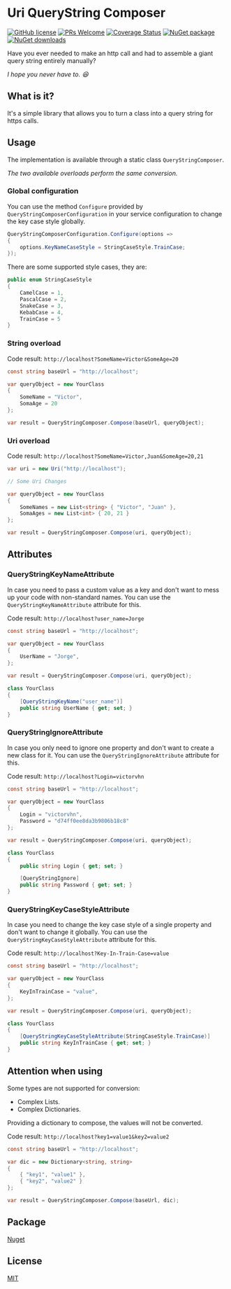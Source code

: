 # Uri QueryString Composer
[![GitHub license](https://img.shields.io/badge/license-MIT-blue.svg)](https://github.com/Victorvhn/uri-query-string-composer/blob/main/LICENSE)
[![PRs Welcome](https://img.shields.io/badge/PRs-welcome-brightgreen.svg)](https://github.com/Victorvhn/uri-query-string-composer/pulls)
[![Coverage Status](https://coveralls.io/repos/github/Victorvhn/uri-query-string-composer/badge.svg?branch=main)](https://coveralls.io/github/Victorvhn/uri-query-string-composer?branch=main)
[![NuGet package](https://img.shields.io/nuget/v/Uri.QueryString.Composer.svg)](https://nuget.org/packages/Uri.QueryString.Composer)
[![NuGet downloads](https://img.shields.io/nuget/dt/Uri.QueryString.Composer.svg)](https://nuget.org/packages/Uri.QueryString.Composer)

Have you ever needed to make an http call and had to assemble a giant query string entirely manually?

_I hope you never have to. 😆_

## What is it?

It's a simple library that allows you to turn a class into a query string for https calls.

## Usage

The implementation is available through a static class `QueryStringComposer`.

_The two available overloads perform the same conversion._

### Global configuration
You can use the method `Configure` provided by `QueryStringComposerConfiguration` in your service configuration to change the key case style globally.

``` csharp
QueryStringComposerConfiguration.Configure(options =>
{
    options.KeyNameCaseStyle = StringCaseStyle.TrainCase;
});
```

There are some supported style cases, they are:
```csharp
public enum StringCaseStyle
{
    CamelCase = 1,
    PascalCase = 2,
    SnakeCase = 3,
    KebabCase = 4,
    TrainCase = 5
}
```

### String overload

Code result: `http://localhost?SomeName=Victor&SomeAge=20`
``` csharp
const string baseUrl = "http://localhost";

var queryObject = new YourClass
{
    SomeName = "Victor",
    SomaAge = 20
};

var result = QueryStringComposer.Compose(baseUrl, queryObject);
```

### Uri overload

Code result: `http://localhost?SomeName=Victor,Juan&SomeAge=20,21`
``` csharp
var uri = new Uri("http://localhost");

// Some Uri Changes

var queryObject = new YourClass
{
    SomeNames = new List<string> { "Victor", "Juan" },
    SomaAges = new List<int> { 20, 21 }
};

var result = QueryStringComposer.Compose(uri, queryObject);
```

## Attributes

### QueryStringKeyNameAttribute
In case you need to pass a custom value as a key and don't want to mess up your code with non-standard names. You can use the `QueryStringKeyNameAttribute` attribute for this.

Code result: `http://localhost?user_name=Jorge`
``` csharp
const string baseUrl = "http://localhost";

var queryObject = new YourClass
{
    UserName = "Jorge",
};

var result = QueryStringComposer.Compose(uri, queryObject);

class YourClass
{
    [QueryStringKeyName("user_name")]
    public string UserName { get; set; }
}
```

### QueryStringIgnoreAttribute
In case you only need to ignore one property and don't want to create a new class for it. You can use the `QueryStringIgnoreAttribute` attribute for this.

Code result: `http://localhost?Login=victorvhn`
``` csharp
const string baseUrl = "http://localhost";

var queryObject = new YourClass
{
    Login = "victorvhn",
    Password = "d74ff0ee8da3b9806b18c8"
};

var result = QueryStringComposer.Compose(uri, queryObject);

class YourClass
{
    public string Login { get; set; }

    [QueryStringIgnore]
    public string Password { get; set; }
}
```

### QueryStringKeyCaseStyleAttribute
In case you need to change the key case style of a single property and don't want to change it globally. You can use the `QueryStringKeyCaseStyleAttribute` attribute for this.

Code result: `http://localhost?Key-In-Train-Case=value`
``` csharp
const string baseUrl = "http://localhost";

var queryObject = new YourClass
{
    KeyInTrainCase = "value",
};

var result = QueryStringComposer.Compose(uri, queryObject);

class YourClass
{
    [QueryStringKeyCaseStyleAttribute(StringCaseStyle.TrainCase)]
    public string KeyInTrainCase { get; set; }
}
```

## Attention when using

Some types are not supported for conversion:
- Complex Lists.
- Complex Dictionaries.

Providing a dictionary to compose, the values will not be converted.

Code result: `http://localhost?key1=value1&key2=value2`
``` csharp
const string baseUrl = "http://localhost";

var dic = new Dictionary<string, string>
{
    { "key1", "value1" },
    { "key2", "value2" }
};

var result = QueryStringComposer.Compose(baseUrl, dic);
```

## Package

[Nuget](https://www.nuget.org/packages/Uri.QueryString.Composer)

## License

[MIT](https://github.com/Victorvhn/uri-query-string-composer/blob/main/LICENSE)
